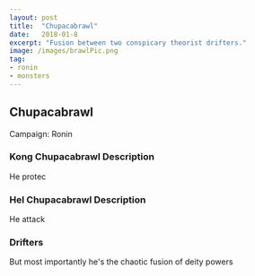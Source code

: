 ```yaml
---
layout: post
title:  "Chupacabrawl"
date:   2018-01-8
excerpt: "Fusion between two conspicary theorist drifters."
image: /images/brawlPic.png
tag:
- ronin
- monsters 
---
```


## Chupacabrawl
Campaign: Ronin

### Kong Chupacabrawl Description
He protec

### Hel Chupacabrawl Description
He attack

### Drifters
But most importantly he's the chaotic fusion of deity powers

